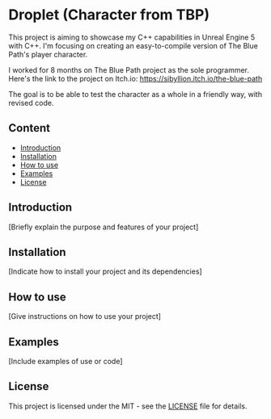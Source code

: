 # Droplet (Character from TBP)

This project is aiming to showcase my C++ capabilities in Unreal Engine 5 with C++. I'm focusing on creating an easy-to-compile version of The Blue Path's player character.

I worked for 8 months on The Blue Path project as the sole programmer. Here's the link to the project on Itch.io: https://sibyllion.itch.io/the-blue-path

The goal is to be able to test the character as a whole in a friendly way, with revised code.

## Content

- [Introduction](#introduction)
- [Installation](#installation)
- [How to use](#utilisation)
- [Examples](#examples)
- [License](#license)

## Introduction

[Briefly explain the purpose and features of your project]

## Installation

[Indicate how to install your project and its dependencies]

## How to use

[Give instructions on how to use your project]

## Examples

[Include examples of use or code]

## License

This project is licensed under the MIT - see the [LICENSE](LICENSE) file for details.
